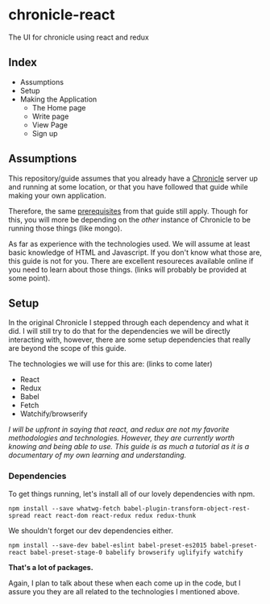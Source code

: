 # chronicle-react
The UI for chronicle using react and redux

## Index

- Assumptions
- Setup
- Making the Application
  - The Home page
  - Write page
  - View Page
  - Sign up
  
## Assumptions
This repository/guide assumes that you already have a [Chronicle](https://github.com/NathanBland/Chronicle/)
server up and running at some location, or that you have followed that guide while making your own application.

Therefore, the same [prerequisites](https://github.com/NathanBland/Chronicle/blob/master/README.md#prerequisites)
from that guide still apply. Though for this, you will more be depending on the *other* instance of Chronicle to be
running those things (like mongo).

As far as experience with the technologies used. We will assume at least basic knowledge of HTML and Javascript.
If you don't know what those are, this guide is not for you. There are excellent resoureces available online if
you need to learn about those things. (links will probably be provided at some point).

## Setup
In the original Chronicle I stepped through each dependency and what it did. I will still try to do that for the
dependencies we will be directly interacting with, however, there are some setup dependencies that really are beyond
the scope of this guide.

The technologies we will use for this are: (links to come later)
- React
- Redux
- Babel 
- Fetch
- Watchify/browserify

*I will be upfront in saying that react, and redux are not my favorite methodologies and technologies. However, they
are currently worth knowing and being able to use. This guide is as much a tutorial as it is a documentary of my own 
learning and understanding.*

### Dependencies  

To get things running, let's install all of our lovely dependencies with npm.

`npm install --save whatwg-fetch babel-plugin-transform-object-rest-spread react react-dom react-redux redux redux-thunk`

We shouldn't forget our dev dependencies either.

`npm install --save-dev babel-eslint babel-preset-es2015 babel-preset-react babel-preset-stage-0 babelify browserify uglifyify watchify`

**That's a lot of packages.**

Again, I plan to talk about these when each come up in the code, but I assure you they are all
related to the technologies I mentioned above.